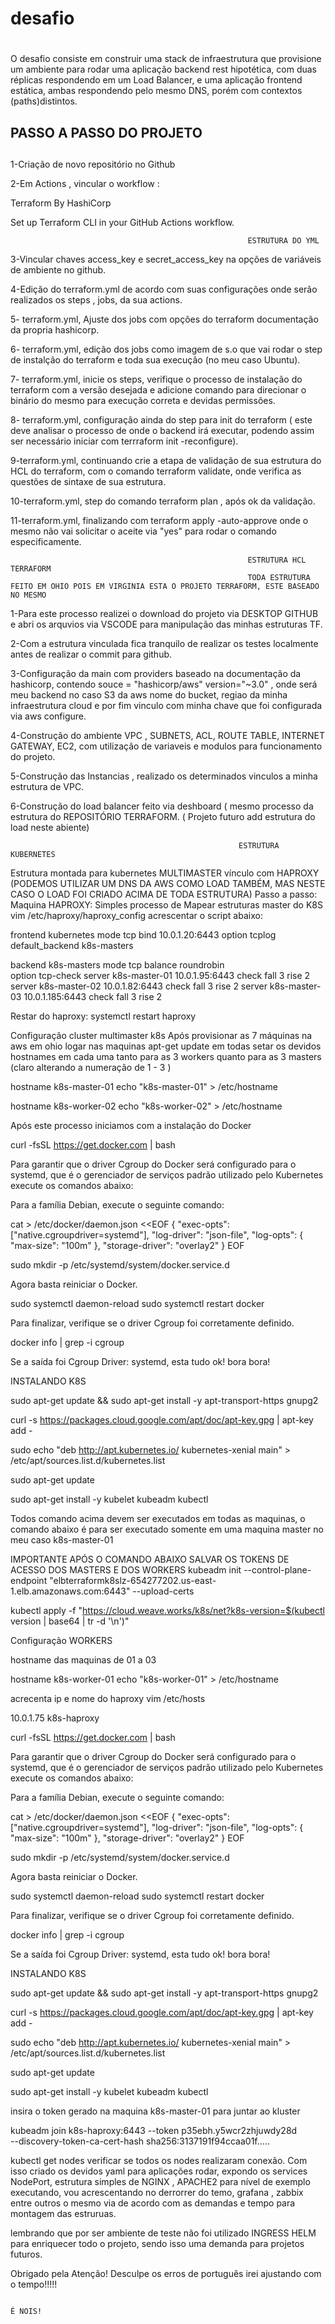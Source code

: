 # desafio <h1>
O desafio consiste em construir uma stack de infraestrutura que provisione um ambiente para rodar uma aplicação backend rest hipotética, com duas réplicas respondendo em
um Load Balancer, e uma aplicação frontend estática, ambas respondendo pelo mesmo DNS, porém com contextos (paths)distintos.

##                                                        PASSO A PASSO DO PROJETO<h2>

1-Criação de novo repositório no Github

2-Em Actions , vincular o workflow :

Terraform
By HashiCorp

Set up Terraform CLI in your GitHub Actions workflow.


                                                         ESTRUTURA DO YML
3-Vincular chaves access_key e secret_access_key na opções de variáveis de ambiente no github.

4-Edição do terraform.yml de acordo com suas configurações onde serão realizados os steps , jobs, da sua actions.

5- terraform.yml, Ajuste dos jobs com opções do terraform documentação da propria hashicorp.

6- terraform.yml, edição dos jobs como imagem de s.o que vai rodar o step de instalção do terraform e toda sua execução (no meu caso Ubuntu).

7- terraform.yml, inicie os steps, verifique o processo de instalação do terraform com a versão desejada e adicione comando para direcionar o binário do mesmo para execução correta e devidas permissões.

8- terraform.yml, configuração ainda do step para init do terraform ( este deve analisar o processo de onde o backend irá executar, podendo assim ser necessário iniciar com terrraform init -reconfigure).

9-terraform.yml, continuando crie a etapa de validação de sua estrutura do HCL do terraform, com o comando terraform validate, onde verifica as questões de sintaxe de sua estrutura.

10-terraform.yml, step do comando terraform plan , após ok da validação.

11-terraform.yml, finalizando com terraform apply -auto-approve onde o mesmo não vai solicitar o aceite via "yes" para rodar o comando especificamente.

                                                         ESTRUTURA HCL TERRAFORM
                                                         TODA ESTRUTURA FEITO EM OHIO POIS EM VIRGINIA ESTA O PROJETO TERRAFORM, ESTE BASEADO NO MESMO
1-Para este processo realizei o download do projeto via DESKTOP GITHUB e abri os arquvios via VSCODE para manipulação das minhas estruturas TF.

2-Com a estrutura vinculada fica tranquilo de realizar os testes localmente antes de realizar o commit para github.

3-Configuração da main com providers baseado na documentação da hashicorp, contendo souce = "hashicorp/aws" version="~3.0" , onde será meu backend no caso S3 da aws nome do bucket, regiao da minha infraestrutura cloud e por fim vinculo com minha chave que foi configurada via aws configure.

4-Construção do ambiente VPC , SUBNETS, ACL, ROUTE TABLE, INTERNET GATEWAY, EC2, com utilização de variaveis e modulos para funcionamento do projeto.

5-Construção das Instancias , realizado os determinados vinculos a minha estrutura de VPC.

6-Construção do load balancer feito via deshboard ( mesmo processo da estrutura do REPOSITÓRIO TERRAFORM. ( Projeto futuro add estrutura do load neste abiente)

                                                       ESTRUTURA KUBERNETES
Estrutura montada para kubernetes MULTIMASTER vínculo com HAPROXY (PODEMOS UTILIZAR UM DNS DA AWS COMO LOAD TAMBÉM, MAS NESTE CASO O LOAD FOI CRIADO ACIMA DE TODA ESTRUTURA)
Passo a passo:
Maquina HAPROXY:
Simples processo de Mapear estruturas master do K8S
vim /etc/haproxy/haproxy_config
acrescentar o script abaixo:


frontend kubernetes
  mode tcp
  bind 10.0.1.20:6443
  option tcplog
  default_backend k8s-masters

backend k8s-masters
  mode tcp
  balance roundrobin    
  option tcp-check
  server k8s-master-01 10.0.1.95:6443 check fall 3 rise 2    
  server k8s-master-02 10.0.1.82:6443 check fall 3 rise 2
  server k8s-master-03 10.0.1.185:6443 check fall 3 rise 2
  
  Restar do haproxy: systemctl restart haproxy

Configuração cluster multimaster k8s
Após provisionar as 7 máquinas na aws em ohio
logar nas maquinas apt-get update em todas 
setar os devidos hostnames em cada uma tanto para as 3 workers quanto para as 3 masters (claro alterando a numeração de 1 - 3 )
 
hostname k8s-master-01
echo "k8s-master-01" > /etc/hostname

hostname k8s-worker-02
echo "k8s-worker-02" > /etc/hostname

Após este processo iniciamos com a instalação do Docker

curl -fsSL https://get.docker.com | bash

Para garantir que o driver Cgroup do Docker será configurado para o systemd, que é o gerenciador de serviços padrão utilizado pelo Kubernetes execute os comandos abaixo:

Para a família Debian, execute o seguinte comando:

cat > /etc/docker/daemon.json <<EOF
{
  "exec-opts": ["native.cgroupdriver=systemd"],
  "log-driver": "json-file",
  "log-opts": {
    "max-size": "100m"
  },
  "storage-driver": "overlay2"
}
EOF

sudo mkdir -p /etc/systemd/system/docker.service.d

Agora basta reiniciar o Docker.

sudo systemctl daemon-reload
sudo systemctl restart docker

Para finalizar, verifique se o driver Cgroup foi corretamente definido.

docker info | grep -i cgroup

Se a saída foi Cgroup Driver: systemd, esta tudo ok! bora bora!

INSTALANDO K8S

sudo apt-get update && sudo apt-get install -y apt-transport-https gnupg2

curl -s https://packages.cloud.google.com/apt/doc/apt-key.gpg | apt-key add -

sudo echo "deb http://apt.kubernetes.io/ kubernetes-xenial main" > /etc/apt/sources.list.d/kubernetes.list

sudo apt-get update

sudo apt-get install -y kubelet kubeadm kubectl

Todos comando acima devem ser executados em todas as maquinas, o comando abaixo é para ser executado somente em uma maquina master no meu caso k8s-master-01

IMPORTANTE APÓS O COMANDO ABAIXO SALVAR OS TOKENS DE ACESSO DOS MASTERS E DOS WORKERS
kubeadm init --control-plane-endpoint "elbterraformk8slz-654277202.us-east-1.elb.amazonaws.com:6443" --upload-certs

kubectl apply -f "https://cloud.weave.works/k8s/net?k8s-version=$(kubectl version | base64 | tr -d '\n')"

Configuração WORKERS

hostname das maquinas de 01 a 03

hostname k8s-worker-01
echo "k8s-worker-01" > /etc/hostname

acrecenta ip e nome do haproxy
vim /etc/hosts

10.0.1.75 k8s-haproxy 

curl -fsSL https://get.docker.com | bash

Para garantir que o driver Cgroup do Docker será configurado para o systemd, que é o gerenciador de serviços padrão utilizado pelo Kubernetes execute os comandos abaixo:

Para a família Debian, execute o seguinte comando:

cat > /etc/docker/daemon.json <<EOF
{
  "exec-opts": ["native.cgroupdriver=systemd"],
  "log-driver": "json-file",
  "log-opts": {
    "max-size": "100m"
  },
  "storage-driver": "overlay2"
}
EOF

sudo mkdir -p /etc/systemd/system/docker.service.d

Agora basta reiniciar o Docker.

sudo systemctl daemon-reload
sudo systemctl restart docker

Para finalizar, verifique se o driver Cgroup foi corretamente definido.

docker info | grep -i cgroup

Se a saída foi Cgroup Driver: systemd, esta tudo ok! bora bora!

INSTALANDO K8S

sudo apt-get update && sudo apt-get install -y apt-transport-https gnupg2

curl -s https://packages.cloud.google.com/apt/doc/apt-key.gpg | apt-key add -

sudo echo "deb http://apt.kubernetes.io/ kubernetes-xenial main" > /etc/apt/sources.list.d/kubernetes.list

sudo apt-get update

sudo apt-get install -y kubelet kubeadm kubectl

insira o token gerado na maquina k8s-master-01 para juntar ao kluster

kubeadm join k8s-haproxy:6443 --token p35ebh.y5wcr2zhjuwdy28d \
        --discovery-token-ca-cert-hash sha256:3137191f94ccaa01f.....
  
  
kubectl get nodes
  verificar se todos os nodes realizaram conexão.
  Com isso criado os devidos yaml para aplicações rodar, expondo os services NodePort, estrutura simples de NGINX , APACHE2 para nível de exemplo executando, vou acrescentando no derrorrer do temo, grafana , zabbix entre outros o mesmo via de acordo com as demandas e tempo para montagem das estruruas. 
  
  
  lembrando que por ser ambiente de teste não foi utilizado INGRESS HELM para enriquecer todo o projeto, sendo isso uma demanda para projetos futuros.
  
  Obrigado pela Atenção! Desculpe os erros de português irei ajustando com o tempo!!!!!
                                                                        
                                                                                É NOIS!
